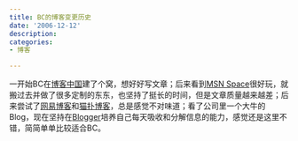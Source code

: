 ```yaml
---
title: BC的博客变更历史
date: '2006-12-12'
description:
categories:
- 博客

---
```

一开始BC在[博客中国](http://zhouyiyan.blogchina.com/)建了个窝，想好好写文章；后来看到[MSN Space](http://zhouyiyan.spaces.live.com/)很好玩，就搬过去并做了很多定制的东东，也坚持了挺长的时间，但是文章质量越来越差；后来尝试了[网易博客](http://balzac.popo.blog.163.com/)和[猫扑博客](http://blog.mop.com/balzaczyy)，总是感觉不对味道；看了公司里一个大牛的Blog，现在坚持在[Blogger](http://zhouyiyan.blogspot.com/)培养自己每天吸收和分解信息的能力，感觉还是这里不错，简简单单比较适合BC。